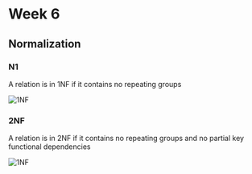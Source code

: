 <!--
@Author: Thomas Scholtz <thomas>
@Date:   2017-03-26T18:48:24+02:00
@Email:  thomas@quantum-sicarius.za.net
@Last modified by:   thomas
@Last modified time: 2017-03-26T18:57:16+02:00
@License: Attribution-NonCommercial-ShareAlike 4.0 International
-->

# Week 6

## Normalization

### N1
A relation is in 1NF if it contains no repeating groups

![1NF](/INF214/Images/week6_1NF.jpg)

### 2NF
A relation is in 2NF if it contains no repeating groups and no partial key functional dependencies

![1NF](/INF214/Images/week6_2NF.jpg)
